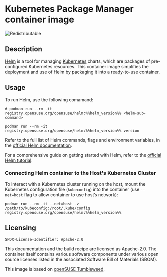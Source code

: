 # Kubernetes Package Manager container image

![Redistributable](https://img.shields.io/badge/Redistributable-Yes-green)


## Description

[Helm](https://helm.sh/) is a tool for managing [Kubernetes](https://kubernetes.io/) charts, which are packages of pre-configured Kubernetes resources. This container image simplifies the deployment and use of Helm by packaging it into a ready-to-use container.


## Usage

To run Helm, use the following comamand:

```ShellSession
# podman run --rm -it  registry.opensuse.org/opensuse/helm:%%helm_version%% <helm-sub-command>

podman run --rm -it registry.opensuse.org/opensuse/helm:%%helm_version%% version
```

Refer to the full list of Helm commands, flags and environment variables, in the [official Helm documentation](https://helm.sh/docs/helm/helm/).

For a comprehensive guide on getting started with Helm, refer to the [official Helm tutorial](https://helm.sh/docs/chart_template_guide/getting_started/).

### Connecting Helm container to the Host's Kubernetes Cluster

To interact with a Kubernetes cluster running on the host, mount the Kubernetes configuration file (`kubeconfig`) into the container (use `--net=host` flag to allow container to use host’s network):

```ShellSession
podman run --rm -it --net=host -v /path/to/kubeconfig:/root/.kube/config registry.opensuse.org/opensuse/helm:%%helm_version%%
```

## Licensing

`SPDX-License-Identifier: Apache-2.0`

This documentation and the build recipe are licensed as Apache-2.0.
The container itself contains various software components under various open source licenses listed in the associated
Software Bill of Materials (SBOM).

This image is based on [openSUSE Tumbleweed](https://get.opensuse.org/tumbleweed/).

